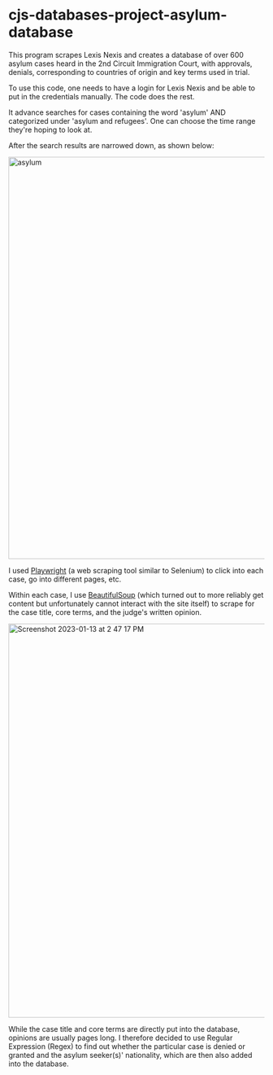 # cjs-databases-project-asylum-database
 This program scrapes Lexis Nexis and creates a database of over 600 asylum cases heard in the 2nd Circuit Immigration Court, with approvals, denials, corresponding to countries of origin and key terms used in trial.

To use this code, one needs to have a login for Lexis Nexis and be able to put in the credentials manually. The code does the rest.

It advance searches for cases containing the word 'asylum' AND categorized under 'asylum and refugees'. One can choose the time range they're hoping to look at.

After the search results are narrowed down, as shown below:

<img width="790" alt="asylum" src="https://user-images.githubusercontent.com/116761533/213279728-910eac71-8c5c-45bb-a5ef-460171c19381.png">

I used [Playwright](https://github.com/RayzaOliveira/web-scraping-with-playwright) (a web scraping tool similar to Selenium) to click into each case, go into different pages, etc. 

Within each case, I use [BeautifulSoup](https://beautiful-soup-4.readthedocs.io/en/latest/) (which turned out to more reliably get content but unfortunately cannot interact with the site itself) to scrape for the case title, core terms, and the judge's written opinion.

<img width="774" alt="Screenshot 2023-01-13 at 2 47 17 PM" src="https://user-images.githubusercontent.com/116761533/213279808-d12060f9-5970-414b-8072-992cd9d266a3.png">

While the case title and core terms are directly put into the database, opinions are usually pages long. I therefore decided to use Regular Expression (Regex) to find out whether the particular case is denied or granted and the asylum seeker(s)' nationality, which are then also added into the database.

